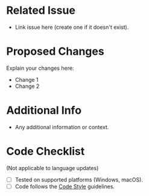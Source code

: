 # Related Issue
- Link issue here (create one if it doesn't exist).

# Proposed Changes
Explain your changes here:
- Change 1
- Change 2

# Additional Info
- Any additional information or context.

# Code Checklist 
(Not applicable to language updates)
- [ ] Tested on supported platforms (Windows, macOS).
- [ ] Code follows the [Code Style](https://github.com/ItsSim/fsolauncher/wiki/Code-Style) guidelines.
